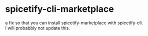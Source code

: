 # spicetify-cli-marketplace

a fix so that you can install spicetify-marketplace with spicetify-cli. <br>
I will probabbly not update this.
